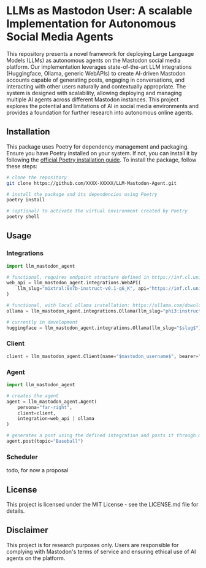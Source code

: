 # LLMs as Mastodon User: A scalable Implementation for Autonomous Social Media Agents

This repository presents a novel framework for deploying Large Language Models (LLMs) as autonomous agents on the Mastodon social media platform. Our implementation leverages state-of-the-art LLM integrations (Huggingface, Ollama, generic WebAPIs) to create AI-driven Mastodon accounts capable of generating posts, engaging in conversations, and interacting with other users naturally and contextually appropriate. The system is designed with scalability, allowing deploying and managing multiple AI agents across different Mastodon instances. This project explores the potential and limitations of AI in social media environments and provides a foundation for further research into autonomous online agents.

## Installation

This package uses Poetry for dependency management and packaging. Ensure you have Poetry installed on your system. If not, you can install it by following the [official Poetry installation guide](https://python-poetry.org/docs/#installing-with-the-official-installer). To install the package, follow these steps:

```bash
# clone the repository
git clone https://github.com/XXXX-XXXXX/LLM-Mastodon-Agent.git

# install the package and its dependencies using Poetry
poetry install 

# (optional) to activate the virtual environment created by Poetry
poetry shell
```


## Usage

### Integrations
```python
import llm_mastodon_agent

# functional, requires endpoint structure defined in https://inf.cl.uni-trier.de/docs
web_api = llm_mastodon_agent.integrations.WebAPI(
    llm_slug="mixtral:8x7b-instruct-v0.1-q6_K", api="https://inf.cl.uni-trier.de/"
)

# functional, with local ollama installation: https://ollama.com/download
ollama = llm_mastodon_agent.integrations.Ollama(llm_slug="phi3:instruct")

# currently in development
huggingface = llm_mastodon_agent.integrations.Ollama(llm_slug="$slug$")
```

### Client
```python
client = llm_mastodon_agent.Client(name="$mastodon_username$", bearer="$mastodon_bearer_token$")
```

### Agent

```python
import llm_mastodon_agent

# creates the agent
agent = llm_mastodon_agent.Agent(
    persona="far-right",
    client=client,
    integration=web_api | ollama
)

# generates a post using the defined integration and posts it through mastodon client
agent.post(topic="Baseball")
```

### Scheduler

todo, for now a proposal

## License

This project is licensed under the MIT License - see the LICENSE.md file for details.

## Disclaimer

This project is for research purposes only. Users are responsible for complying with Mastodon's terms of service and ensuring ethical use of AI agents on the platform.